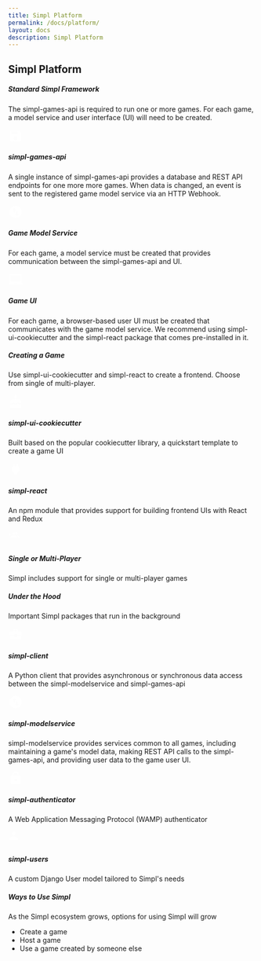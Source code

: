 ```yaml
---
title: Simpl Platform
permalink: /docs/platform/
layout: docs
description: Simpl Platform
---
```


## Simpl Platform

  <div class="container about">
    <div class="row">
      <div class="col-sm-12">
      <h5 class="u-title u-center u-spacerUp">Standard Simpl Framework</h5>
        <p class="text-center">The simpl-games-api is required to run one or more games. For each game, a model service and user interface (UI) will need to be created.
        </p>
      <section>
        <div class="row">
          <div class="col-sm-4 u-center wow slideInUp" data-wow-offset="140">
            <div class="circle">
              <svg fill="#FFFFFF" id="gift" height="30" viewBox="0 0 24 24" width="30" xmlns="http://www.w3.org/2000/svg">
                  <path d="M17 3H5c-1.11 0-2 .9-2 2v14c0 1.1.89 2 2 2h14c1.1 0 2-.9 2-2V7l-4-4zm-5 16c-1.66 0-3-1.34-3-3s1.34-3 3-3 3 1.34 3 3-1.34 3-3 3zm3-10H5V5h10v4z"/>
                  <path d="M0 0h24v24H0z" fill="none"/>
              </svg>
            </div>
            <h5>simpl-games-api</h5>
            <p class="tech__points--para">
              A single instance of simpl-games-api provides a database and REST API endpoints for one more more games. When data is changed, an event is sent to the registered game model service via an HTTP Webhook.
            </p>
          </div>
          <div class="col-sm-4 u-center wow slideInUp" data-wow-offset="140">
            <div class="circle">
              <svg fill="#FFFFFF" id="gift" height="30" viewBox="0 0 24 24" width="30" xmlns="http://www.w3.org/2000/svg">
                  <path d="M12 2C6.48 2 2 6.48 2 12s4.48 10 10 10 10-4.48 10-10S17.52 2 12 2zM6.5 9L10 5.5 13.5 9H11v4H9V9H6.5zm11 6L14 18.5 10.5 15H13v-4h2v4h2.5z"/>
                  <path d="M0 0h24v24H0z" fill="none"/>
              </svg>
            </div>
            <h5>Game Model Service</h5>
            <p class="tech__points--para">
              For each game, a model service must be created that provides communication between the simpl-games-api and UI.
            </p>
          </div>
          <div class="col-sm-4 u-center wow slideInUp" data-wow-offset="140">
            <div class="circle">
              <svg fill="#FFFFFF" id="gift" height="30" viewBox="0 0 24 24" width="30" xmlns="http://www.w3.org/2000/svg">
                  <path d="M22 18V3H2v15H0v2h24v-2h-2zm-8 0h-4v-1h4v1zm6-3H4V5h16v10z"/>
                  <path d="M0 0h24v24H0z" fill="none"/>
              </svg>
            </div>
            <h5>Game UI</h5>
            <p class="tech__points--para">
              For each game, a browser-based user UI must be created that communicates with the game model service. We recommend using simpl-ui-cookiecutter and the simpl-react package that comes pre-installed in it.
            </p>
          </div>
        </div>
      <h5 class="u-title u-center u-spacerUp">Creating a Game</h5>
        <p class="text-center">Use simpl-ui-cookiecutter and simpl-react to create a frontend. Choose from single of multi-player.
        </p>
        <div class="row">
          <div class="col-sm-4 u-center wow slideInUp" data-wow-offset="140">
            <div class="circle">
              <svg fill="#FFFFFF" id="gift" height="30" viewBox="0 0 24 24" width="30" xmlns="http://www.w3.org/2000/svg">
                  <path d="M12 6c1.11 0 2-.9 2-2 0-.38-.1-.73-.29-1.03L12 0l-1.71 2.97c-.19.3-.29.65-.29 1.03 0 1.1.9 2 2 2zm4.6 9.99l-1.07-1.07-1.08 1.07c-1.3 1.3-3.58 1.31-4.89 0l-1.07-1.07-1.09 1.07C6.75 16.64 5.88 17 4.96 17c-.73 0-1.4-.23-1.96-.61V21c0 .55.45 1 1 1h16c.55 0 1-.45 1-1v-4.61c-.56.38-1.23.61-1.96.61-.92 0-1.79-.36-2.44-1.01zM18 9h-5V7h-2v2H6c-1.66 0-3 1.34-3 3v1.54c0 1.08.88 1.96 1.96 1.96.52 0 1.02-.2 1.38-.57l2.14-2.13 2.13 2.13c.74.74 2.03.74 2.77 0l2.14-2.13 2.13 2.13c.37.37.86.57 1.38.57 1.08 0 1.96-.88 1.96-1.96V12C21 10.34 19.66 9 18 9z"/>
                  <path d="M0 0h24v24H0z" fill="none"/>
              </svg>
            </div>
            <h5>simpl-ui-cookiecutter</h5>
            <p class="tech__points--para">
              Built based on the popular cookiecutter library, a quickstart template to create a game UI
            </p>
          </div>
          <div class="col-sm-4 u-center wow slideInUp" data-wow-offset="140">
            <div class="circle">
              <svg fill="#FFFFFF" id="gift" height="30" viewBox="0 0 24 24" width="30" xmlns="http://www.w3.org/2000/svg">
                  <path d="M16.01 7L16 3h-2v4h-4V3H8v4h-.01C7 6.99 6 7.99 6 8.99v5.49L9.5 18v3h5v-3l3.5-3.51v-5.5c0-1-1-2-1.99-1.99z"/>
                  <path d="M0 0h24v24H0z" fill="none"/>
              </svg>
            </div>
            <h5>simpl-react</h5>
            <p class="tech__points--para">
              An npm module that provides support for building frontend UIs with React and Redux
            </p>
          </div>
          <div class="col-sm-4 u-center wow slideInUp" data-wow-offset="140">
            <div class="circle">
              <svg fill="#FFFFFF" id="gift" height="30" viewBox="0 0 24 24" width="30" xmlns="http://www.w3.org/2000/svg">
                  <path d="M9 8c1.11 0 2-.9 2-2s-.89-2-2-2c-1.1 0-2 .9-2 2s.9 2 2 2zm4 0c1.11 0 2-.9 2-2s-.89-2-2-2c-.36 0-.69.1-.98.27.3.51.48 1.1.48 1.73s-.18 1.22-.48 1.73c.29.17.63.27.98.27zM9 9.2c-1.67 0-5 .83-5 2.5V13h10v-1.3c0-1.67-3.33-2.5-5-2.5zM5 7H3V5H2v2H0v1h2v2h1V8h2V7zm9.23 2.31c.75.6 1.27 1.38 1.27 2.39V13H18v-1.3c0-1.31-2.07-2.11-3.77-2.39z"/>
                  <path d="M0 0h24v24H0z" fill="none"/>
              </svg>
            </div>
            <h5>Single or Multi-Player</h5>
            <p class="tech__points--para">
              Simpl includes support for single or multi-player games
            </p>
          </div>
          </div>
      <h5 class="u-title u-center u-spacerUp">Under the Hood</h5>
        <p class="text-center">Important Simpl packages that run in the background</p>
        <div class="row">
          <div class="col-sm-3 u-center wow slideInUp" data-wow-offset="140">
            <div class="circle">
              <svg fill="#FFFFFF" id="gift" height="30" viewBox="0 0 24 24" width="30" xmlns="http://www.w3.org/2000/svg">
                  <path d="M10 16v-1H3.01L3 19c0 1.11.89 2 2 2h14c1.11 0 2-.89 2-2v-4h-7v1h-4zm10-9h-4.01V5l-2-2h-4l-2 2v2H4c-1.1 0-2 .9-2 2v3c0 1.11.89 2 2 2h6v-2h4v2h6c1.1 0 2-.9 2-2V9c0-1.1-.9-2-2-2zm-6 0h-4V5h4v2z"/>
                  <path d="M0 0h24v24H0z" fill="none"/>
              </svg>
            </div>
            <h5>simpl-client</h5>
            <p class="tech__points--para">
              A Python client that provides asynchronous or synchronous data access between the simpl-modelservice and simpl-games-api
            </p>
          </div>
          <div class="col-sm-3 u-center wow slideInUp" data-wow-offset="140">
            <div class="circle">
              <svg fill="#FFFFFF" id="gift" height="30" viewBox="0 0 24 24" width="30" xmlns="http://www.w3.org/2000/svg">
                  <path d="M12 2C6.48 2 2 6.48 2 12s4.48 10 10 10 10-4.48 10-10S17.52 2 12 2zM6.5 9L10 5.5 13.5 9H11v4H9V9H6.5zm11 6L14 18.5 10.5 15H13v-4h2v4h2.5z"/>
                  <path d="M0 0h24v24H0z" fill="none"/>
              </svg>
            </div>
            <h5>simpl-modelservice</h5>
            <p class="tech__points--para">
              simpl-modelservice provides services common to all games, including maintaining a game's model data, making REST API calls to the simpl-games-api, and providing user data to the game user UI.
            </p>
          </div>
          <div class="col-sm-3 u-center wow slideInUp" data-wow-offset="140">
            <div class="circle">
              <svg fill="#FFFFFF" id="gift" height="30" viewBox="0 0 24 24" width="30" xmlns="http://www.w3.org/2000/svg">
                  <path d="M18 8h-1V6c0-2.76-2.24-5-5-5S7 3.24 7 6v2H6c-1.1 0-2 .9-2 2v10c0 1.1.9 2 2 2h12c1.1 0 2-.9 2-2V10c0-1.1-.9-2-2-2zm-6 9c-1.1 0-2-.9-2-2s.9-2 2-2 2 .9 2 2-.9 2-2 2zm3.1-9H8.9V6c0-1.71 1.39-3.1 3.1-3.1 1.71 0 3.1 1.39 3.1 3.1v2z"/>
                  <path d="M0 0h24v24H0z" fill="none"/>
              </svg>
            </div>
            <h5>simpl-authenticator</h5>
            <p class="tech__points--para">
              A Web Application Messaging Protocol (WAMP) authenticator
            </p>
          </div>
          <div class="col-sm-3 u-center wow slideInUp" data-wow-offset="140">
            <div class="circle">
              <svg fill="#FFFFFF" id="gift" height="30" viewBox="0 0 24 24" width="30" xmlns="http://www.w3.org/2000/svg">
                  <path d="M9 8c1.66 0 2.99-1.34 2.99-3S10.66 2 9 2C7.34 2 6 3.34 6 5s1.34 3 3 3zm0 2c-2.33 0-7 1.17-7 3.5V16h14v-2.5c0-2.33-4.67-3.5-7-3.5z"/>
                  <path d="M0 0h24v24H0z" fill="none"/>
              </svg>
            </div>
            <h5>simpl-users</h5>
            <p class="tech__points--para">
                A custom Django User model tailored to Simpl's needs
            </p>
          </div>
          </div>
        <div class="row">
          <h5 class="u-title u-center u-spacerUp">Ways to Use Simpl</h5>
            <p class="text-center">As the Simpl ecosystem grows, options for using Simpl will grow</p>
            <p class="text-center">
              <ul>
                  <li>Create a game</li>
                  <li>Host a game</li>
                  <li>Use a game created by someone else</li>
              </ul>
            </p>
        </div>
      </section>
      </div>
    </div>
  </div>
